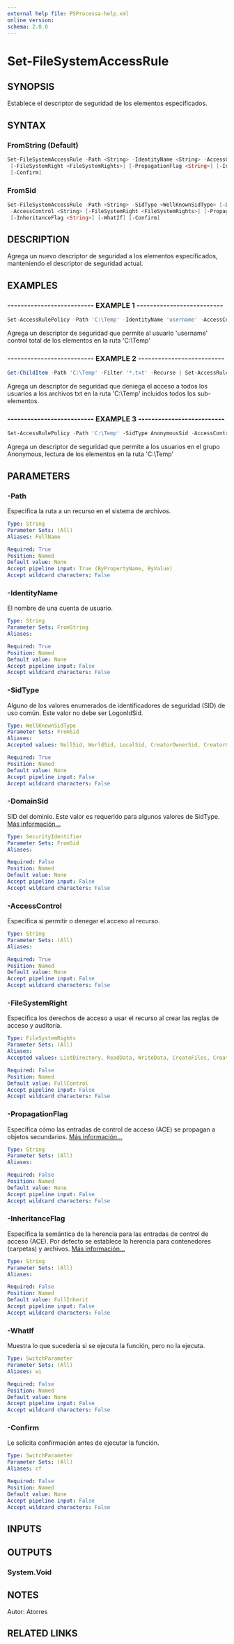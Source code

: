 ```yaml
---
external help file: PSProcessa-help.xml
online version: 
schema: 2.0.0
---
```


# Set-FileSystemAccessRule

## SYNOPSIS
Establece el descriptor de seguridad de los elementos especificados.

## SYNTAX

### FromString (Default)
```powershell
Set-FileSystemAccessRule -Path <String> -IdentityName <String> -AccessControl <String>
 [-FileSystemRight <FileSystemRights>] [-PropagationFlag <String>] [-InheritanceFlag <String>] [-WhatIf]
 [-Confirm]
```

### FromSid
```powershell
Set-FileSystemAccessRule -Path <String> -SidType <WellKnownSidType> [-DomainSid <SecurityIdentifier>]
 -AccessControl <String> [-FileSystemRight <FileSystemRights>] [-PropagationFlag <String>]
 [-InheritanceFlag <String>] [-WhatIf] [-Confirm]
```

## DESCRIPTION
Agrega un nuevo descriptor de seguridad a los elementos especificados, manteniendo el descriptor de seguridad actual.

## EXAMPLES

### -------------------------- EXAMPLE 1 --------------------------
```powershell
Set-AccessRulePolicy -Path 'C:\Temp' -IdentityName 'username' -AccessControl 'Allow' -FileSystemRight 'FullControl'
```

Agrega un descriptor de seguridad que permite al usuario 'username' control total de los elementos en la ruta 'C:\Temp'

### -------------------------- EXAMPLE 2 --------------------------
```powershell
Get-ChildItem -Path 'C:\Temp' -Filter '*.txt' -Recurse | Set-AccessRulePolicy -IdentityName 'everyone' -AccessControl 'Deny'
```

Agrega un descriptor de seguridad que deniega el acceso a todos los usuarios a los archivos txt en la ruta 'C:\Temp' incluidos todos los sub-elementos.

### -------------------------- EXAMPLE 3 --------------------------
```powershell
Set-AccessRulePolicy -Path 'C:\Temp' -SidType AnonymousSid -AccessControl Allow -FileSystemRight Read
```

Agrega un descriptor de seguridad que permite a los usuarios en el grupo Anonymous, lectura de los elementos en la ruta 'C:\Temp'

## PARAMETERS

### -Path
Especifica la ruta a un recurso en el sistema de archivos.

```yaml
Type: String
Parameter Sets: (All)
Aliases: FullName

Required: True
Position: Named
Default value: None
Accept pipeline input: True (ByPropertyName, ByValue)
Accept wildcard characters: False
```

### -IdentityName
El nombre de una cuenta de usuario.

```yaml
Type: String
Parameter Sets: FromString
Aliases: 

Required: True
Position: Named
Default value: None
Accept pipeline input: False
Accept wildcard characters: False
```

### -SidType
Alguno de los valores enumerados de identificadores de seguridad (SID) de uso común.
Este valor no debe ser LogonIdSid.

```yaml
Type: WellKnownSidType
Parameter Sets: FromSid
Aliases: 
Accepted values: NullSid, WorldSid, LocalSid, CreatorOwnerSid, CreatorGroupSid, CreatorOwnerServerSid, CreatorGroupServerSid, NTAuthoritySid, DialupSid, NetworkSid, BatchSid, InteractiveSid, ServiceSid, AnonymousSid, ProxySid, EnterpriseControllersSid, SelfSid, AuthenticatedUserSid, RestrictedCodeSid, TerminalServerSid, RemoteLogonIdSid, LogonIdsSid, LocalSystemSid, LocalServiceSid, NetworkServiceSid, BuiltinDomainSid, BuiltinAdministratorsSid, BuiltinUsersSid, BuiltinGuestsSid, BuiltinPowerUsersSid, BuiltinAccountOperatorsSid, BuiltinSystemOperatorsSid, BuiltinPrintOperatorsSid, BuiltinBackupOperatorsSid, BuiltinReplicatorSid, BuiltinPreWindows2000CompatibleAccessSid, BuiltinRemoteDesktopUsersSid, BuiltinNetworkConfigurationOperatorsSid, AccountAdministratorSid, AccountGuestSid, AccountKrbtgtSid, AccountDomainAdminsSid, AccountDomainUsersSid, AccountDomainGuestsSid, AccountComputersSid, AccountControllersSid, AccountCertAdminsSid, AccountSchemaAdminsSid, AccountEnterpriseAdminsSid, AccountPolicyAdminsSid, AccountRasAndIasServersSid, NtlmAuthenticationSid, DigestAuthenticationSid, SChannelAuthenticationSid, ThisOrganizationSid, OtherOrganizationSid, BuiltinIncomingForestTrustBuildersSid, BuiltinPerformanceMonitoringUsersSid, BuiltinPerformanceLoggingUsersSid, BuiltinAuthorizationAccessSid, WinBuiltinTerminalServerLicenseServersSid, MaxDefined

Required: True
Position: Named
Default value: None
Accept pipeline input: False
Accept wildcard characters: False
```

### -DomainSid
SID del dominio.
Este valor es requerido para algunos valores de SidType.
[Más información...](https://msdn.microsoft.com/en-us/library/214122bs\(v=vs.110\).aspx)

```yaml
Type: SecurityIdentifier
Parameter Sets: FromSid
Aliases: 

Required: False
Position: Named
Default value: None
Accept pipeline input: False
Accept wildcard characters: False
```

### -AccessControl
Especifica si permitir o denegar el acceso al recurso.

```yaml
Type: String
Parameter Sets: (All)
Aliases: 

Required: True
Position: Named
Default value: None
Accept pipeline input: False
Accept wildcard characters: False
```

### -FileSystemRight
Especifica los derechos de acceso a usar el recurso al crear las reglas de acceso y auditoría.

```yaml
Type: FileSystemRights
Parameter Sets: (All)
Aliases: 
Accepted values: ListDirectory, ReadData, WriteData, CreateFiles, CreateDirectories, AppendData, ReadExtendedAttributes, WriteExtendedAttributes, Traverse, ExecuteFile, DeleteSubdirectoriesAndFiles, ReadAttributes, WriteAttributes, Write, Delete, ReadPermissions, Read, ReadAndExecute, Modify, ChangePermissions, TakeOwnership, Synchronize, FullControl

Required: False
Position: Named
Default value: FullControl
Accept pipeline input: False
Accept wildcard characters: False
```

### -PropagationFlag
Especifica cómo las entradas de control de acceso (ACE) se propagan a objetos secundarios.
[Más información...](https://msdn.microsoft.com/en-us/library/system.security.accesscontrol.propagationflags\(v=vs.110\).aspx)

```yaml
Type: String
Parameter Sets: (All)
Aliases: 

Required: False
Position: Named
Default value: None
Accept pipeline input: False
Accept wildcard characters: False
```

### -InheritanceFlag
Especifica la semántica de la herencia para las entradas de control de acceso (ACE).
Por defecto se establece la herencia para contenedores (carpetas) y archivos.
[Más información...](https://msdn.microsoft.com/en-us/library/system.security.accesscontrol.inheritanceflags\(v=vs.110\).aspx)

```yaml
Type: String
Parameter Sets: (All)
Aliases: 

Required: False
Position: Named
Default value: FullInherit
Accept pipeline input: False
Accept wildcard characters: False
```

### -WhatIf
Muestra lo que sucedería si se ejecuta la función, pero no la ejecuta.

```yaml
Type: SwitchParameter
Parameter Sets: (All)
Aliases: wi

Required: False
Position: Named
Default value: None
Accept pipeline input: False
Accept wildcard characters: False
```

### -Confirm
Le solicita confirmación antes de ejecutar la función.

```yaml
Type: SwitchParameter
Parameter Sets: (All)
Aliases: cf

Required: False
Position: Named
Default value: None
Accept pipeline input: False
Accept wildcard characters: False
```

## INPUTS

## OUTPUTS

### System.Void

## NOTES
Autor: Atorres

## RELATED LINKS

